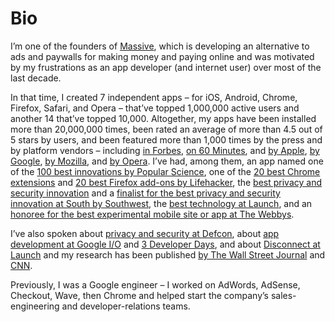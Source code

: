 # Bio

I’m one of the founders of [Massive](https://joinmassive.com/), which is developing an alternative
to ads and paywalls for making money and paying online and was motivated by my frustrations as an
app developer (and internet user) over most of the last decade.

In that time, I created 7 independent apps – for iOS, Android, Chrome, Firefox, Safari, and Opera –
that’ve topped 1,000,000 active users and another 14 that’ve topped 10,000. Altogether, my apps have
been installed more than 20,000,000 times, been rated an average of more than 4.5 out of 5 stars by
users, and been featured more than 1,000 times by the press and by platform vendors – including [in
Forbes](https://www.forbes.com/sites/kashmirhill/2013/07/24/dont-want-trackers-watching-your-web-and-smartphone-activity-this-start-ups-for-you/#),
[on 60 Minutes](https://www.cbsnews.com/news/the-data-brokers-selling-your-personal-information/),
and [by Apple](https://itunes.apple.com/app/werd-derp/id1152646495),
[by Google](https://play.google.com/store/apps/details?id=com.rocketshipapps.adblockfast),
[by Mozilla](https://blog.mozilla.org/addons/2014/02/01/february-featured-add-ons/), and
[by Opera](https://dev.opera.com/articles/extension-developer-interviews-disconnect/). I’ve had,
among them, an app named one of the [100 best innovations by Popular
Science](https://web.archive.org/web/20140924121407/http://www.popsci.com/bown/2013/category/software),
one of the [20 best Chrome
extensions](https://lifehacker.com/lifehacker-pack-for-chrome-our-list-of-essential-chrom-880863393)
and [20 best Firefox add-ons by
Lifehacker](https://lifehacker.com/lifehacker-pack-for-firefox-our-list-of-the-essential-896766794),
the [best privacy and security
innovation](https://www.sxsw.com/wp-content/uploads/2016/06/2015-SXSW-Interactive-Innovation-Awards-Winners-Release_final3.pdf)
and a [finalist for the best privacy and security innovation at South by
Southwest](https://www.sxsw.com/wp-content/uploads/2016/05/sxsw_interactive_innovation_awards_finalists_final.pdf),
the [best technology at Launch](https://en.wikipedia.org/wiki/LAUNCH_Conference), and an [honoree
for the best experimental mobile site or app at The
Webbys](https://www.webbyawards.com/winners/2014/mobile-apps/handheld-devices/experimental-innovation/).

I’ve also spoken about [privacy and security at
Defcon](https://www.youtube.com/watch?v=BK_E3Bjpe0E), about [app development at Google
I/O](https://www.youtube.com/watch?v=iVSR6gufMXI) and [3 Developer
Days](https://www.youtube.com/watch?v=sO1FujZDT0s), and about [Disconnect at
Launch](https://www.youtube.com/watch?v=oLA-LxV4OT0) and my research has been published [by The Wall
Street Journal](https://www.wsj.com/articles/SB10001424052748704281504576329441432995616) and
[CNN](http://www.cnn.com/2011/TECH/web/06/21/ad.tracking/index.html).

Previously, I was a Google engineer – I worked on AdWords, AdSense, Checkout, Wave, then Chrome and
helped start the company’s sales-engineering and developer-relations teams.
